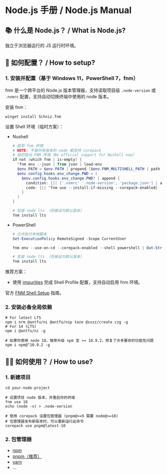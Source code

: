 # Node.js 手册 / Node.js Manual

## 📚 什么是 Node.js？ / What is Node.js?

独立于浏览器运行的 JS 运行时环境。

## 🔧 如何配置？ / How to setup?

### 1. 安装并配置（基于 Windows 11，PowerShell 7，fnm）

fnm 是一个跨平台的 Node.js 版本管理器，支持读取项目级 `.node-version` 或 `.nvmrc` 配置，支持自动切换终端中使用的 node 版本。

安装 fnm：

```shell
winget install Schniz.fnm
```

设置 Shell 环境（临时方案）：

- Nushell

  ```ps1
  # 启用 fnm 环境
  # NOTE: 不是所有版本的 node 都支持 corepack
  # 临时启动 FNM 环境（No official support for Nushell now）
  if not (which fnm | is-empty) {
    ^fnm env --json | from json | load-env
    $env.PATH = $env.PATH | prepend ($env.FNM_MULTISHELL_PATH | path join (if $nu.os-info.name == 'windows' {''} else {'bin'}))
    $env.config.hooks.env_change.PWD = (
      $env.config.hooks.env_change.PWD? | append {
        condition: {|| ['.nvmrc' '.node-version', 'package.json'] | any {|el| $el | path exists}}
        code: {|| ^fnm use --install-if-missing --corepack-enabled}
      }
    )
  }

  # 安装 node lts （将被设为默认版本）
  fnm install lts
  ```

- PowerShell

  ```ps1
  # 允许执行本地脚本
  Set-ExecutionPolicy RemoteSigned -Scope CurrentUser

  fnm env --use-on-cd --corepack-enabled --shell powershell | Out-String | Invoke-Expression

  # 安装 node lts （将被设为默认版本）
  fnm install lts
  ```

推荐方案：

- 使用 [impurities](https://github.com/lumirelle/impurities) 完成 Shell Profile 配置，支持自动启用 fnm 环境。

官方 [FNM Shell Setup](https://github.com/Schniz/fnm?tab=readme-ov-file#shell-setup) 指南。

### 2. 安装必备全局依赖

```shell
# For latest LTS
npm i nrm @antfu/ni @antfu/nip taze @sxzz/create czg -g
# For 14 (LTS)
npm i @antfu/ni -g

# 如果你使用 node 18，推荐升级 npm 至 >= 10.9.2，修复了许多要命的功能性问题
npm i npm@^10.9.2 -g
```

## 💪🏼 如何使用？ / How to use?

### 1. 新建项目

```shell
cd your-node-project

# 设置项目 node 版本，并重启你的终端
fnm use 18
echo (node -v) > .node-version

# 使用 corepack 设置包管理器 (pnpm@>=9 需要 node@>=18)
# 包管理器发布新版本时，可以重新运行此命令
corepack use pnpm@latest-10
```

### 2. 包管理器

- [npm](nodejs-pm-npm-manual.md)
- [pnpm（推荐）](nodejs-pm-pnpm-manual.md)
- [yarn](nodejs-pm-yarn-manual.md)
- ...
